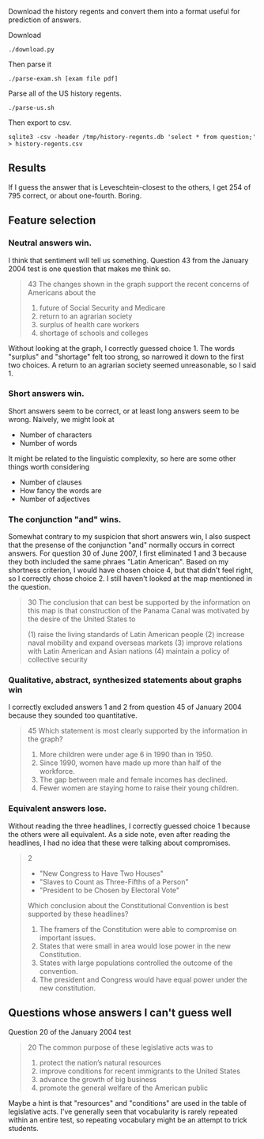 Download the history regents and convert them into a format useful for
prediction of answers.

Download

    ./download.py

Then parse it

    ./parse-exam.sh [exam file pdf]

Parse all of the US history regents.

    ./parse-us.sh

Then export to csv.

    sqlite3 -csv -header /tmp/history-regents.db 'select * from question;' > history-regents.csv


## Results
If I guess the answer that is Leveschtein-closest to the others,
I get 254 of 795 correct, or about one-fourth. Boring.

## Feature selection

### Neutral answers win.
I think that sentiment will tell us something. Question 43 from the January 2004 test is one question that makes me think so.

> 43 The changes shown in the graph support the recent concerns of Americans about the
>
> 1. future of Social Security and Medicare
> 2. return to an agrarian society
> 3. surplus of health care workers
> 4. shortage of schools and colleges

Without looking at the graph, I correctly guessed choice 1. The words "surplus" and "shortage" felt too strong,
so narrowed it down to the first two choices. A return to an agrarian society seemed unreasonable, so I said 1.

### Short answers win.
Short answers seem to be correct, or at least long answers seem to be wrong. Naively, we might look at

* Number of characters
* Number of words

It might be related to the linguistic complexity, so here are some other things worth considering

* Number of clauses
* How fancy the words are
* Number of adjectives

### The conjunction "and" wins.

Somewhat contrary to my suspicion that short answers win, I also suspect that
the presense of the conjunction "and" normally occurs in correct answers. For
question 30 of June 2007, I first eliminated 1 and 3 because they both included
the same phraes "Latin American". Based on my shortness criterion, I would have
chosen choice 4, but that didn't feel right, so I correctly chose choice 2.
I still haven't looked at the map mentioned in the question.

> 30 The conclusion that can best be supported by the
> information on this map is that construction of
> the Panama Canal was motivated by the desire of
> the United States to
> 
> (1) raise the living standards of Latin American people
> (2) increase naval mobility and expand overseas markets
> (3) improve relations with Latin American and Asian nations
> (4) maintain a policy of collective security

### Qualitative, abstract, synthesized statements about graphs win

I correctly excluded answers 1 and 2 from question 45 of January 2004 because they sounded too quantitative.

> 45 Which statement is most clearly supported by the
> information in the graph?
> 
> 1. More children were under age 6 in 1990 than in 1950.
> 2. Since 1990, women have made up more than half of the workforce.
> 3. The gap between male and female incomes has declined.
> 4. Fewer women are staying home to raise their young children.

### Equivalent answers lose.

Without reading the three headlines, I correctly guessed choice 1 because the others were all equivalent.
As a side note, even after reading the headlines, I had no idea that these were talking about compromises.

> 2
>
> * "New Congress to Have Two Houses"
> * "Slaves to Count as Three-Fifths of a Person"
> * "President to be Chosen by Electoral Vote"
>
> Which conclusion about the Constitutional Convention is best supported by these headlines?
>
> 1. The framers of the Constitution were able to compromise on important issues.
> 2. States that were small in area would lose power in the new Constitution.
> 3. States with large populations controlled the outcome of the convention.
> 4. The president and Congress would have equal power under the new constitution.

## Questions whose answers I can't guess well

Question 20 of the January 2004 test

> 20 The common purpose of these legislative acts was to
>
> 1. protect the nation’s natural resources
> 2. improve conditions for recent immigrants to the United States
> 3. advance the growth of big business
> 4. promote the general welfare of the American public

Maybe a hint is that "resources" and "conditions" are used in the table of legislative acts.
I've generally seen that vocabularity is rarely repeated within an entire
test, so repeating vocabulary might be an attempt to trick students.
